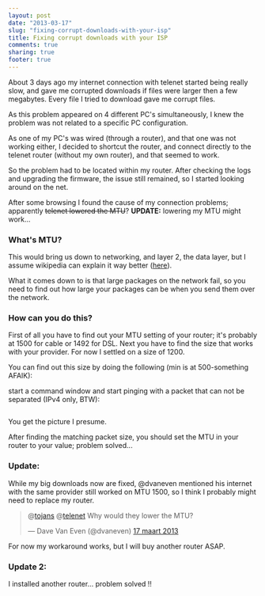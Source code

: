 ```yaml
---
layout: post
date: "2013-03-17"
slug: "fixing-corrupt-downloads-with-your-isp"
title: Fixing corrupt downloads with your ISP
comments: true
sharing: true
footer: true
---
```


<p>About 3 days ago my internet connection with telenet started being really slow, and gave me corrupted downloads if files were larger then a few megabytes. Every file I tried to download gave me corrupt files.</p>
<p>As this problem appeared on 4 different PC's simultaneously, I knew the problem was not related to a specific PC configuration.</p>
<p>As one of my PC's was wired (through a router), and that one was not working either, I decided to shortcut the router, and connect directly to the telenet router (without my own router), and that seemed to work.</p>
<p>So the problem had to be located within my router. After checking the logs and upgrading the firmware, the issue still remained, so I started looking around on the net.</p>
<p>After some browsing I found the cause of my connection problems; apparently <span style="text-decoration: line-through;">telenet lowered the MTU</span>? <strong>UPDATE:</strong> lowering my MTU might work...</p>
<h3>What's MTU?</h3>
<p>This would bring us down to networking, and layer 2, the data layer, but I assume wikipedia can explain it way better (<a href="https://en.wikipedia.org/wiki/MTU" target="_blank">here</a>).</p>
<p>What it comes down to is that large packages on the network fail, so you need to find out how large your packages can be when you send them over the network.</p>
<h3>How can you do this?</h3>
<p>First of all you have to find out your MTU setting of your router; it's probably at 1500 for cable or 1492 for DSL. Next you have to find the size that works with your provider. For now I settled on a size of 1200.</p>
<p>You can find out this size by doing the following (min is at 500-something AFAIK):</p>
<p>start a command window and start pinging with a packet that can not be separated (IPv4 only, BTW):</p>
<p><img src="https://www.corebvba.be/blog/image.axd?picture=2013%2f3%2fSchermafbeelding+(2).png" alt="" /></p>
<p>You get the picture I presume.</p>
<p>After finding the matching packet size, you should set the MTU in your router to your value; problem solved...</p>
<h3>Update:&nbsp;</h3>
<p>While my big downloads now are fixed, @dvaneven mentioned his internet with the same provider still worked on MTU 1500, so I think I probably might need to replace my router.</p>
<blockquote class="twitter-tweet" lang="nl">
<p>@<a href="https://twitter.com/tojans">tojans</a> @<a href="https://twitter.com/telenet">telenet</a> Why would they lower the MTU?</p>
&mdash; Dave Van Even (@dvaneven) <a href="https://twitter.com/dvaneven/status/313271752220356608">17 maart 2013</a></blockquote>
<p>
<script src="//platform.twitter.com/widgets.js"></script>
</p>
<p>For now my workaround works, but I will buy another router ASAP.</p>
<h3>Update 2:</h3>
<p>I installed another router... problem solved !!</p>
